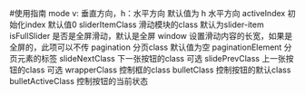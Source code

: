 #使用指南
      mode v: 垂直方向，h：水平方向 默认值为 h 水平方向
      activeIndex 初始化index 默认值0
      sliderItemClass  滑动模块的class 默认为slider-item
      isFullSlider 是否是全屏滑动，默认是全屏
      window 设置滑动内容的长宽，如果是全屏的，此项可以不传
      pagination 分页class 默认值为空
      paginationElement 分页元素的标签
      slideNextClass 下一张按钮的class 可选
      slidePrevClass 上一张按钮的class 可选
      wrapperClass 控制框的class
      bulletClass 控制按钮的默认class
      bulletActiveClass 控制按钮的当前状态
